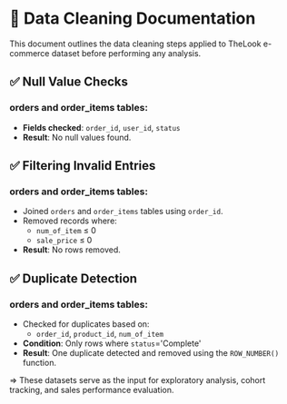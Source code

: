 # 🧹 Data Cleaning Documentation

This document outlines the data cleaning steps applied to TheLook e-commerce dataset before performing any analysis.



## ✅ Null Value Checks

### orders and order_items tables:

- **Fields checked**: `order_id`, `user_id`, `status`
- **Result**: No null values found.

## ✅ Filtering Invalid Entries

### orders and order_items tables:

- Joined `orders` and `order_items` tables using `order_id`.
- Removed records where:
    - `num_of_item` ≤ 0
    - `sale_price` ≤ 0
- **Result**: No rows removed.

## ✅ Duplicate Detection

### orders and order_items tables:

- Checked for duplicates based on:
    - `order_id`, `product_id`, `num_of_item`
- **Condition**: Only rows where `status`='Complete'
- **Result**: One duplicate detected and removed using the `ROW_NUMBER()` function.

=> These datasets serve as the input for exploratory analysis, cohort tracking, and sales performance evaluation.
